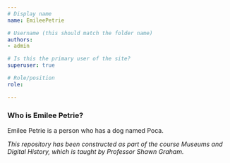 ```yaml
---
# Display name
name: EmileePetrie

# Username (this should match the folder name)
authors:
- admin

# Is this the primary user of the site?
superuser: true

# Role/position
role: 

---
```


### Who is Emilee Petrie?
Emilee Petrie is a person who has a dog named Poca. 

*This repository has been constructed as part of the course Museums and Digital History, which is taught by Professor Shawn Graham.*

